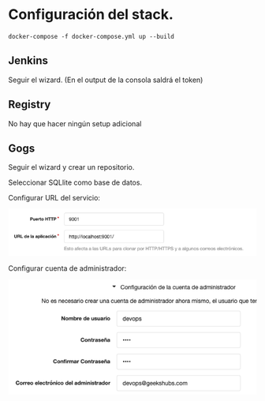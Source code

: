 # Configuración del stack.

```
docker-compose -f docker-compose.yml up --build
```

## Jenkins

Seguir el wizard. (En el output de la consola saldrá el token)

## Registry

No hay que hacer ningún setup adicional

## Gogs

Seguir el wizard y crear un repositorio.

Seleccionar SQLlite como base de datos.

Configurar URL del servicio:

![Gogs URL config](../../../img/gogs_domain_config.png)

Configurar cuenta de administrador:

![Gogs Admin account setup](../../../img/gogs_admin.png)
